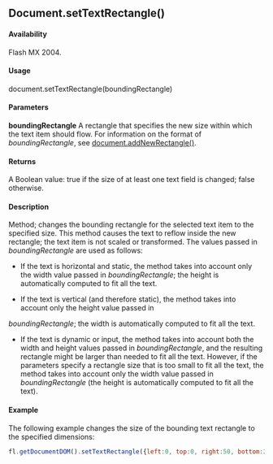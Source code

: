 ## Document.setTextRectangle()

#### Availability

Flash MX 2004.

#### Usage

document.setTextRectangle(boundingRectangle)

#### Parameters

**boundingRectangle** A rectangle that specifies the new size within which the text item should flow. For information on the format of *boundingRectangle*, see [document.addNewRectangle()](../Document_object/docume10.md).

#### Returns

A Boolean value: true if the size of at least one text field is changed; false otherwise.

#### Description

Method; changes the bounding rectangle for the selected text item to the specified size. This method causes the text to reflow inside the new rectangle; the text item is not scaled or transformed. The values passed in *boundingRectangle* are used as follows:

-   If the text is horizontal and static, the method takes into account only the width value passed in *boundingRectangle*; the height is automatically computed to fit all the text.

-   If the text is vertical (and therefore static), the method takes into account only the height value passed in

*boundingRectangle*; the width is automatically computed to fit all the text.

-   If the text is dynamic or input, the method takes into account both the width and height values passed in *boundingRectangle*, and the resulting rectangle might be larger than needed to fit all the text. However, if the parameters specify a rectangle size that is too small to fit all the text, the method takes into account only the width value passed in *boundingRectangle* (the height is automatically computed to fit all the text).

#### Example

The following example changes the size of the bounding text rectangle to the specified dimensions:

```javascript
fl.getDocumentDOM().setTextRectangle({left:0, top:0, right:50, bottom:200})

```